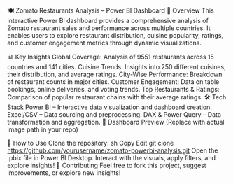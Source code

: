 🍽 Zomato Restaurants Analysis – Power BI Dashboard
📌 Overview
This interactive Power BI dashboard provides a comprehensive analysis of Zomato restaurant sales and performance across multiple countries. It enables users to explore restaurant distribution, cuisine popularity, ratings, and customer engagement metrics through dynamic visualizations.

📊 Key Insights
Global Coverage: Analysis of 9551 restaurants across 15 countries and 141 cities.
Cuisine Trends: Insights into 250 different cuisines, their distribution, and average ratings.
City-Wise Performance: Breakdown of restaurant counts in major cities.
Customer Engagement: Data on table bookings, online deliveries, and voting trends.
Top Restaurants & Ratings: Comparison of popular restaurant chains with their average ratings.
🛠 Tech Stack
Power BI – Interactive data visualization and dashboard creation.
Excel/CSV – Data sourcing and preprocessing.
DAX & Power Query – Data transformation and aggregation.
📸 Dashboard Preview
(Replace with actual image path in your repo)

🚀 How to Use
Clone the repository:
sh
Copy
Edit
git clone https://github.com/yourusername/zomato-powerbi-analysis.git
Open the .pbix file in Power BI Desktop.
Interact with the visuals, apply filters, and explore insights!
📢 Contributing
Feel free to fork this project, suggest improvements, or explore new insights!
